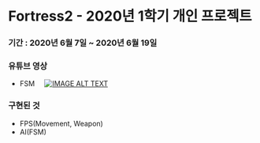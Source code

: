 # Fortress2 - 2020년 1학기 개인 프로젝트

### 기간 : 2020년 6월 7일 ~ 2020년 6월 19일

### 유튜브 영상  
  - FSM
  &nbsp; &nbsp; [![IMAGE ALT TEXT](http://img.youtube.com/vi/A8un5znJCmc/0.jpg)](http://www.youtube.com/watch?v=A8un5znJCmc "Video Title")

### 구현된 것
  - FPS(Movement, Weapon)
  - AI(FSM)
